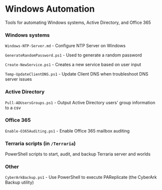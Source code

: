 # Windows Automation
Tools for automating Windows systems, Active Directory, and Office 365

### Windows systems
`Windows-NTP-Server.md` - Configure NTP Server on Windows

`GenerateRandomPassword.ps1` - Used to generate a random password

`Create-NewService.ps1` - Creates a new service based on user input

`Temp-UpdateClientDNS.ps1` - Update Client DNS when troubleshoot DNS server issues

### Active Directory
`Pull-ADUsersGroups.ps1` - Output Active Directory users' group information to a csv

### Office 365
`Enable-O365Auditing.ps1` - Enable Office 365 mailbox auditing

### Terraria scripts (in `/Terraria`)
PowerShell scripts to start, audit, and backup Terraria server and worlds

### Other
`CyberArkBackup.ps1` - Use PowerShell to execute PAReplicate (the CyberArk Backup utility)
